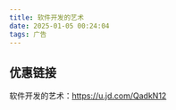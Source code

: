 ```yaml
---
title: 软件开发的艺术
date: 2025-01-05 00:24:04
tags: 广告
---
```




## 优惠链接

软件开发的艺术：https://u.jd.com/QadkN12